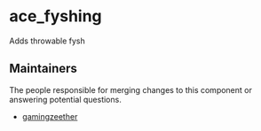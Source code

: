 ace_fyshing
============

Adds throwable fysh


## Maintainers

The people responsible for merging changes to this component or answering potential questions.

- [gamingzeether](https://github.com/gamingzeether)
